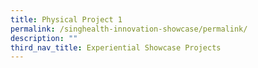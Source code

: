 ```yaml
---
title: Physical Project 1
permalink: /singhealth-innovation-showcase/permalink/
description: ""
third_nav_title: Experiential Showcase Projects
---
```

